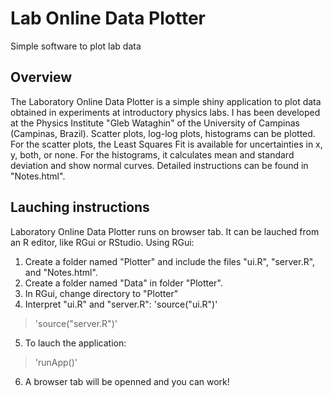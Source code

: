 # Lab Online Data Plotter
Simple software to plot lab data 

## Overview

The Laboratory Online Data Plotter is a simple shiny application to plot data obtained in experiments at introductory physics labs. I has been developed at the Physics Institute "Gleb Wataghin" of the University of Campinas (Campinas, Brazil). Scatter plots, log-log plots, histograms can be plotted. For the scatter plots, the Least Squares Fit is available for uncertainties in x, y, both, or none. For the histograms, it calculates mean and standard deviation and show normal curves. Detailed instructions can be found in "Notes.html".

## Lauching instructions

Laboratory Online Data Plotter runs on browser tab. It can be lauched from an R editor, like RGui or RStudio. Using RGui:
1. Create a folder named "Plotter" and include the files "ui.R", "server.R", and "Notes.html".
2. Create a folder named "Data" in folder "Plotter".
3. In RGui, change directory to "Plotter"
4. Interpret "ui.R" and "server.R":
'source("ui.R")'

> 'source("server.R")'
5. To lauch the application:
> 'runApp()'
6. A browser tab will be openned and you can work!
